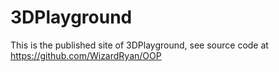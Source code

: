 ﻿# 3DPlayground

 This is the published site of 3DPlayground, see source code at https://github.com/WizardRyan/OOP 
